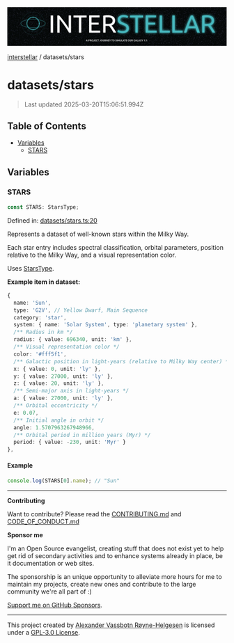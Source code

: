 <div><img alt="SPECCER logo" src="https://raw.githubusercontent.com/phun-ky/interstellar/main/public/interstellar-header.png" style="max-height:120px;"/></div>

[interstellar](../README.md) / datasets/stars

# datasets/stars

> Last updated 2025-03-20T15:06:51.994Z

## Table of Contents

- [Variables](#variables)
  - [STARS](#stars)

## Variables

### STARS

```ts
const STARS: StarsType;
```

Defined in:
[datasets/stars.ts:20](https://github.com/phun-ky/interstellar/blob/main/src/datasets/stars.ts#L20)

Represents a dataset of well-known stars within the Milky Way.

Each star entry includes spectral classification, orbital parameters, position
relative to the Milky Way, and a visual representation color.

Uses [StarsType](../types/stars.md#starstype).

**Example item in dataset:**

```ts
{
  name: 'Sun',
  type: 'G2V', // Yellow Dwarf, Main Sequence
  category: 'star',
  system: { name: 'Solar System', type: 'planetary system' },
  /** Radius in km */
  radius: { value: 696340, unit: 'km' },
  /** Visual representation color */
  color: '#fff5f1',
  /** Galactic position in light-years (relative to Milky Way center) */
  x: { value: 0, unit: 'ly' },
  y: { value: 27000, unit: 'ly' },
  z: { value: 20, unit: 'ly' },
  /** Semi-major axis in light-years */
  a: { value: 27000, unit: 'ly' },
  /** Orbital eccentricity */
  e: 0.07,
  /** Initial angle in orbit */
  angle: 1.5707963267948966,
  /** Orbital period in million years (Myr) */
  period: { value: -230, unit: 'Myr' }
},
```

#### Example

```ts
console.log(STARS[0].name); // "Sun"
```

---

**Contributing**

Want to contribute? Please read the
[CONTRIBUTING.md](https://github.com/phun-ky/interstellar/blob/main/CONTRIBUTING.md)
and
[CODE_OF_CONDUCT.md](https://github.com/phun-ky/interstellar/blob/main/CODE_OF_CONDUCT.md)

**Sponsor me**

I'm an Open Source evangelist, creating stuff that does not exist yet to help
get rid of secondary activities and to enhance systems already in place, be it
documentation or web sites.

The sponsorship is an unique opportunity to alleviate more hours for me to
maintain my projects, create new ones and contribute to the large community
we're all part of :)

[Support me on GitHub Sponsors](https://github.com/sponsors/phun-ky).

---

This project created by [Alexander Vassbotn Røyne-Helgesen](http://phun-ky.net)
is licensed under a
[GPL-3.0 License](https://choosealicense.com/licenses/gpl-3.0/).
